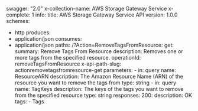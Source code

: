 swagger: "2.0"
x-collection-name: AWS Storage Gateway Service
x-complete: 1
info:
  title: AWS Storage Gateway Service API
  version: 1.0.0
schemes:
- http
produces:
- application/json
consumes:
- application/json
paths:
  /?Action=RemoveTagsFromResource:
    get:
      summary: Remove Tags From Resource
      description: Removes one or more tags from the specified resource.
      operationId: removeTagsFromResource
      x-api-path-slug: actionremovetagsfromresource-get
      parameters:
      - in: query
        name: ResourceARN
        description: The Amazon Resource Name (ARN) of the resource you want to remove
          the tags         from
        type: string
      - in: query
        name: TagKeys
        description: The keys of the tags you want to remove from the specified resource
        type: string
      responses:
        200:
          description: OK
      tags:
      - Tags